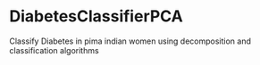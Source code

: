 # DiabetesClassifierPCA
Classify Diabetes in pima indian women using decomposition and classification algorithms
